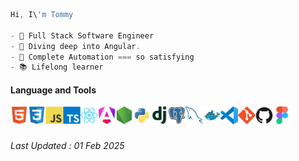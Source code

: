 ```javascript
Hi, I\'m Tommy 

- 🏦 Full Stack Software Engineer
- 🧠 Diving deep into Angular.
- 💬 Complete Automation === so satisfying
- 📚 Lifelong learner
```

#### Language and Tools

<!--Technologies-->
<img align="left" width="28px" src="https://raw.githubusercontent.com/devicons/devicon/master/icons/html5/html5-original.svg" alt="html5"/>  
<img align="left" width="28px" src="https://raw.githubusercontent.com/devicons/devicon/master/icons/css3/css3-original.svg" alt="css3"/>
<img align="left" width="28px" src="https://raw.githubusercontent.com/devicons/devicon/1119b9f84c0290e0f0b38982099a2bd027a48bf1/icons/javascript/javascript-original.svg" alt="javascript"/>
<img align="left" width="28px" src="https://raw.githubusercontent.com/devicons/devicon/1119b9f84c0290e0f0b38982099a2bd027a48bf1/icons/typescript/typescript-original.svg" alt="typescript"/>
<img align="left" width="28px" src="https://raw.githubusercontent.com/devicons/devicon/1119b9f84c0290e0f0b38982099a2bd027a48bf1/icons/react/react-original.svg" alt="react"/>
<img align="left" width="28px" src="https://raw.githubusercontent.com/devicons/devicon/ca28c779441053191ff11710fe24a9e6c23690d6/icons/angular/angular-original.svg" alt="angular"/>
<img align="left" width="28px" src="https://raw.githubusercontent.com/devicons/devicon/1119b9f84c0290e0f0b38982099a2bd027a48bf1/icons/nodejs/nodejs-original.svg" alt="nodejs"/>

<img align="left" width="28px" src="https://raw.githubusercontent.com/devicons/devicon/master/icons/python/python-original.svg" alt="python" />
<img align="left" width="28px" src="https://raw.githubusercontent.com/devicons/devicon/6910f0503efdd315c8f9b858234310c06e04d9c0/icons/django/django-plain.svg" alt="django" />


<img align="left" width="28px" src="https://raw.githubusercontent.com/devicons/devicon/1119b9f84c0290e0f0b38982099a2bd027a48bf1/icons/postgresql/postgresql-original.svg" alt="postgresql"/>
<img align="left" width="28px" src="https://raw.githubusercontent.com/devicons/devicon/1119b9f84c0290e0f0b38982099a2bd027a48bf1/icons/mysql/mysql-original.svg" alt="mysql"/>

<img align="left" width="28px" src="https://raw.githubusercontent.com/devicons/devicon/1119b9f84c0290e0f0b38982099a2bd027a48bf1/icons/docker/docker-original.svg" alt="docker"/>

<!--Tools-->
<img align="left" width="28px" src="https://raw.githubusercontent.com/devicons/devicon/1119b9f84c0290e0f0b38982099a2bd027a48bf1/icons/vscode/vscode-original.svg" alt="vscode"/>
<img align="left" width="28px" src="https://raw.githubusercontent.com/devicons/devicon/1119b9f84c0290e0f0b38982099a2bd027a48bf1/icons/git/git-original.svg" alt="git"/>
<img align="left" width="28px" src="https://raw.githubusercontent.com/devicons/devicon/1119b9f84c0290e0f0b38982099a2bd027a48bf1/icons/github/github-original.svg" alt="github"/>
<img align="left" width="28px" src="https://raw.githubusercontent.com/devicons/devicon/1119b9f84c0290e0f0b38982099a2bd027a48bf1/icons/figma/figma-original.svg" alt="figma"/>


<br/>
<br/>
  
###### Last Updated : 01 Feb 2025</footer>
